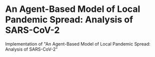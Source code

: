# An Agent-Based Model of Local Pandemic Spread: Analysis of SARS-CoV-2
Implementation of "An Agent-Based Model of Local Pandemic Spread: Analysis of SARS-CoV-2"
